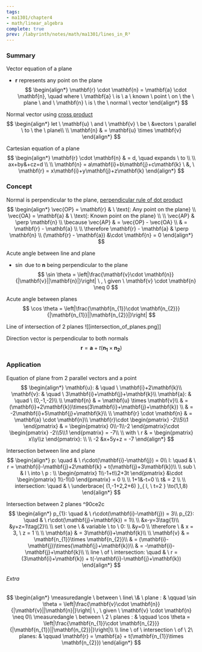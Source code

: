 ```yaml
---
tags:
- ma1301/chapter4
- math/linear_algebra
complete: true
prev: /labyrinth/notes/math/ma1301/lines_in_R³
---
```




### Summary
Vector equation of a plane
- $\mathbf{r}$ represents any point on the plane
$$
\begin{align*}
\mathbf{r} \cdot \mathbf{n} = \mathbf{a} \cdot \mathbf{n}, \quad where \ \mathbf{a} \ is \ a \ known \ point \ on \ the \ plane \ and \ \mathbf{n} \ is \ the \ normal \ vector
\end{align*}
$$

Normal vector using [cross product](/labyrinth/notes/math/ma1301/cross_product)
$$
\begin{align*}
let \ \mathbf{u} \ and \ \mathbf{v} \ be \ &vectors \ parallel \ to \ the \ plane\\
\\
\mathbf{n} & = \mathbf{u} \times \mathbf{v}
\end{align*}
$$

Cartesian equation of a plane
$$
\begin{align*}
\mathbf{r} \cdot \mathbf{n} & = d, \quad expands \ to \\
\\
ax+by&+cz=d \\
\\
\mathbf{n} = a\mathbf{i}+b\mathbf{j}+c\mathbf{k} \ &, \ \mathbf{r} = x\mathbf{i}+y\mathbf{j}+z\mathbf{k}
\end{align*}
$$

### Concept
Normal is perpendicular to the plane, [perpendicular rule of dot product](/labyrinth/notes/math/ma1301/dot_product)
$$
\begin{align*}
\vec{OP} = \mathbf{r} & \ \text{: Any point on the plane} \\
\vec{OA} = \mathbf{a} & \ \text{: Known point on the plane} \\
\\
\vec{AP} & \perp \mathbf{n} \\
\because \vec{AP} & = \vec{OP} - \vec{OA} \\
& = \mathbf{r} - \mathbf{a} \\
\\
\therefore \mathbf{r} - \mathbf{a} & \perp \mathbf{n} \\
(\mathbf{r} - \mathbf{a}) &\cdot \mathbf{n} = 0
\end{align*}
$$

Acute angle between line and plane
- $\sin$ due to $\mathbf{n}$ being perpendicular to the plane
$$
\sin \theta = \left|\frac{\mathbf{v}\cdot \mathbf{n}}{|\mathbf{v}||\mathbf{n}|}\right| \ , \ given \ \mathbf{v} \cdot \mathbf{n} \neq 0
$$

Acute angle between planes
$$
\cos \theta = \left|\frac{\mathbf{n_{1}}\cdot \mathbf{n_{2}}}{|\mathbf{n_{1}}||\mathbf{n_{2}}|}\right|
$$

Line of intersection of 2 planes
![[intersection_of_planes.png]]

Direction vector is perpendicular to both normals
$$
\mathbf{r} = \mathbf{a} + t(\mathbf{n_{1}}\times \mathbf{n_{2}})
$$

### Application
Equation of plane from 2 parallel vectors and a point
$$
\begin{align*}
\mathbf{u}: & \quad \ \mathbf{i}+2\mathbf{k}\\
\mathbf{v}: & \quad \ 3\mathbf{i}+\mathbf{j}+\mathbf{k}\\
\mathbf{a}: & \quad \ (0,-1,-2)\\
\\
\mathbf{n} & = \mathbf{u} \times \mathbf{v}\\
& = (\mathbf{i}+2\mathbf{k})\times(3\mathbf{i}+\mathbf{j}+\mathbf{k}) \\
& = -2\mathbf{i}+5\mathbf{j}+\mathbf{k}\\
\\
\mathbf{r} \cdot \mathbf{n} & = \mathbf{a} \cdot \mathbf{n}\\
\mathbf{r}\cdot \begin{pmatrix}
-2\\5\\1
\end{pmatrix} & = \begin{pmatrix}
0\\-1\\-2
\end{pmatrix}\cdot \begin{pmatrix}
-2\\5\\1
\end{pmatrix} = -7\\
\\
with \ r & = \begin{pmatrix}
x\\y\\z
\end{pmatrix}: \\
\\
-2 &x+5y+z = -7
\end{align*}
$$

Intersection between line and plane
$$
\begin{align*}
p: \quad & \ r\cdot(\mathbf{i}-\mathbf{j}) = 0\\
l: \quad & \ r = \mathbf{i}-\mathbf{j}+2\mathbf{k} + t(\mathbf{j}+3\mathbf{k})\\
\\
sub \ & l \ into \ p : \\
\begin{pmatrix}
1\\-1+t\\2+3t
\end{pmatrix} &\cdot \begin{pmatrix}
1\\-1\\0
\end{pmatrix} = 0 \\
\\
1+1&-t=0 \\
t& = 2 \\
\\
intersection: \quad & \ \underbrace{ (1,-1+2,2+6) }_{ l, \ t=2 } \to(1,1,8)
\end{align*}
$$

Intersection between 2 planes ^90ce2c
$$
\begin{align*}
p_{1}: \quad & \ r\cdot(\mathbf{i}-\mathbf{j}) = 3\\
p_{2}: \quad & \ r\cdot(\mathbf{j}+\mathbf{k}) = 1\\
\\
&x-y=3\tag{1}\\ 
&y+z=1\tag{2}\\
\\
set \ one \ & variable \ to \ 0: \\
&y=0 \\
\therefore \ & x = 3, \ z = 1 \\
\\
\mathbf{a} & = 3\mathbf{i}+\mathbf{k}\\
\\
\mathbf{v} & = \mathbf{n_{1}}\times \mathbf{n_{2}}\\
& = (\mathbf{i}-\mathbf{j})\times(\mathbf{j}+\mathbf{k})\\
& = -\mathbf{i}-\mathbf{j}+\mathbf{k}\\
\\
line \ of \ intersection: \quad & \ r = (3\mathbf{i}+\mathbf{k}) + t(-\mathbf{i}-\mathbf{j}+\mathbf{k})
\end{align*} 
$$

###### Extra
$$
\begin{align*}
\measuredangle \ between \ line\ \& \ plane : & \qquad \sin \theta = \left|\frac{\mathbf{v}\cdot \mathbf{n}}{|\mathbf{v}||\mathbf{n}|}\right| \ , \ given \ \mathbf{v} \cdot \mathbf{n} \neq 0\\
\measuredangle \ between \ 2 \ planes : & \qquad \cos \theta = \left|\frac{\mathbf{n_{1}}\cdot \mathbf{n_{2}}}{|\mathbf{n_{1}}||\mathbf{n_{2}}|}\right|\\
\\
line \ of \ intersection \ of \ 2\ planes: & \qquad \mathbf{r} = \mathbf{a} + t(\mathbf{n_{1}}\times \mathbf{n_{2}})
\end{align*}
$$